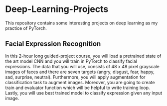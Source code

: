 # Deep-Learning-Projects

This repository contains some interesting projects on deep learning as my practice of PyTorch.

## Facial Expression Recognition 
In this 2-hour long guided-project course, you will load a pretrained state of the art model CNN and you will train in PyTorch to classify facial expressions. The data that you will use, consists of 48 x 48 pixel grayscale images of faces and there are seven targets (angry, disgust, fear, happy, sad, surprise, neutral). Furthermore, you will apply augmentation for classification task to augment images. Moreover, you are going to create train and evaluator function which will be helpful to write training loop. Lastly, you will use best trained model to classify expression given any input image.
